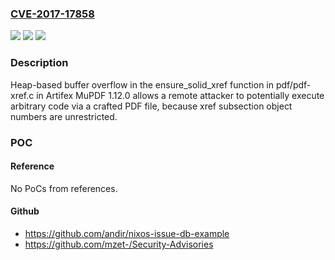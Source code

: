 ### [CVE-2017-17858](https://cve.mitre.org/cgi-bin/cvename.cgi?name=CVE-2017-17858)
![](https://img.shields.io/static/v1?label=Product&message=n%2Fa&color=blue)
![](https://img.shields.io/static/v1?label=Version&message=n%2Fa&color=blue)
![](https://img.shields.io/static/v1?label=Vulnerability&message=n%2Fa&color=brighgreen)

### Description

Heap-based buffer overflow in the ensure_solid_xref function in pdf/pdf-xref.c in Artifex MuPDF 1.12.0 allows a remote attacker to potentially execute arbitrary code via a crafted PDF file, because xref subsection object numbers are unrestricted.

### POC

#### Reference
No PoCs from references.

#### Github
- https://github.com/andir/nixos-issue-db-example
- https://github.com/mzet-/Security-Advisories

